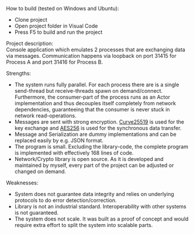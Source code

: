 How to build (tested on Windows and Ubuntu):
  - Clone project
  - Open project folder in Visual Code
  - Press F5 to build and run the project
  
Project description:  
Console application which emulates 2 processes that are exchanging data via messages. Communication happens via loopback on port 31415 for Process A and port 31416 for Process B.

Strengths:  
  - The system runs fully parallel. For each process there are is a single send-thread but receive-threads spawn on demand/connect. Furthermore, the consumer-part of the process runs as an Actor implementation and thus decouples itself completely from network dependencies, guaranteeing that the consumer is never stuck in network read-operations.
  - Messages are sent with strong encryption. [Curve25519](https://en.wikipedia.org/wiki/Curve25519) is used for the key exchange and [AES256](https://en.wikipedia.org/wiki/Advanced_Encryption_Standard) is used for the synchronous data transfer.
  - Message and Serialization are dummy implementations and can be replaced easily by e.g. JSON format.
  - The program is small. Excluding the library-code, the complete program is implemented with effectively 168 lines of code.
  - Network/Crypto library is open source. As it is developed and maintained by myself, every part of the project can be adjusted or changed on demand.
  
  Weaknesses:  
  - System does not guarantee data integrity and relies on underlying protocols to do error detection/correction.
  - Library is not an industrial standard. Interoperability with other systems is not guaranteed.
  - The system does not scale. It was built as a proof of concept and would require extra effort to split the system into scalable parts.
